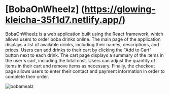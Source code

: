 # [BobaOnWheelz] (https://glowing-kleicha-35f1d7.netlify.app/)

BobaOnWheelz is a web application built using the React framework, which allows users to order boba drinks online. 
The main page of the application displays a list of available drinks, including their names, descriptions, and prices. 
Users can add drinks to their cart by clicking the "Add to Cart" button next to each drink. 
The cart page displays a summary of the items in the user's cart, including the total cost. 
Users can adjust the quantity of items in their cart and remove items as necessary. 
Finally, the checkout page allows users to enter their contact and payment information in order to complete their order.

![bobamealz](https://user-images.githubusercontent.com/116237490/235570567-1ba4772d-773b-4c28-b23c-7ee83986aaaf.gif)

